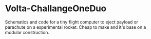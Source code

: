 # Volta-ChallangeOneDuo
Schematics and code for a tiny flight computer to eject payload or parachute on a  experimental rocket. Cheap to make and it's base on a modular construction.
